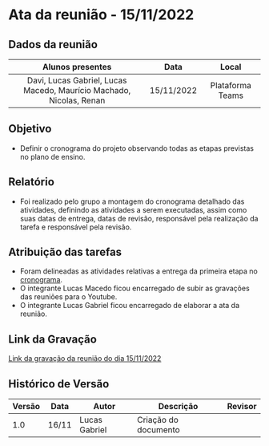 # Ata da reunião - 15/11/2022

## Dados da reunião

|                          Alunos presentes                           |    Data    |      Local       |
| :-----------------------------------------------------------------: | :--------: | :--------------: |
| Davi, Lucas Gabriel, Lucas Macedo, Maurício Machado, Nicolas, Renan | 15/11/2022 | Plataforma Teams |

## Objetivo
- Definir o cronograma do projeto observando todas as etapas previstas no plano de ensino.

## Relatório

- Foi realizado pelo grupo a montagem do cronograma detalhado das atividades, definindo as atividades a serem executadas, assim como suas datas de entrega, datas de revisão, responsável pela realização da tarefa e responsável pela revisão.


## Atribuição das tarefas

- Foram delineadas as atividades relativas a entrega da primeira etapa no [cronograma](https://docs.google.com/spreadsheets/d/1-DkuOH2FUwyIfRWpBUCZ5zPt18HWbBf2ElUkZkfXwwQ/edit#gid=433167710).
- O integrante Lucas Macedo ficou encarregado de subir as gravações das reuniões para o Youtube.
- O integrante Lucas Gabriel ficou encarregado de elaborar a ata da reunião.

## Link da Gravação

[Link da gravação da reunião do dia 15/11/2022](https://www.youtube.com/watch?v=LPOaa8j11tc&ab_channel=Grupo02RequisitoseIHC)

## Histórico de Versão

| Versão | Data  | Autor         | Descrição            | Revisor |
| ------ | ----- | ------------- | -------------------- | ------- |
| 1.0    | 16/11 | Lucas Gabriel | Criação do documento |         |